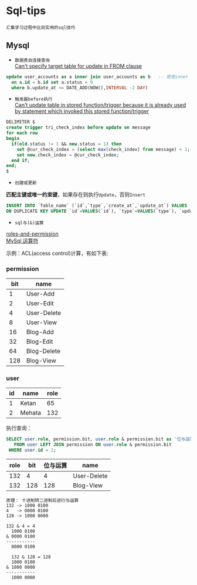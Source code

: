 # Sql-tips

`汇集学习过程中比较实用的sql技巧`  

## Mysql

- `数据表自连接查询`  
[Can't specify target table for update in FROM clause](http://stackoverflow.com/questions/45494/mysql-error-1093-cant-specify-target-table-for-update-in-from-clause)

```sql
update user_accounts as a inner join user_accounts as b   -- 使用inner join 链接查询
  on a.id = b.id set a.status = 0  
  where b.update_at <= DATE_ADD(NOW(),INTERVAL -2 DAY) 
```

- `触发器before执行`   
[Can't update table in stored function/trigger because it is already used by statement which invoked this stored function/trigger](http://stackoverflow.com/questions/15300673/mysql-error-cant-update-table-in-stored-function-trigger-because-it-is-already)

```sql
DELIMITER $
create trigger tri_check_index before update on message                   -- 在更新之前(before)触发
for each row
begin 
  if(old.status != 1 && new.status = 1) then
    set @cur_check_index = (select max(check_index) from message) + 1;
    set new.check_index = @cur_check_index;                               -- 设置新(new)数据的值
  end if;
end;
$
```

- `创建或更新`

**匹配主键或唯一约束键**，如果存在则执行`Update`，否则`Insert`

```sql
INSERT INTO `Table_name` (`id`,`type`,`create_at`,`update_at`) VALUES (3,2,'2017-05-18 11:06:17','2017-05-18 11:06:17') 
ON DUPLICATE KEY UPDATE `id`=VALUES(`id`), `type`=VALUES(`type`), `update_at`=VALUES(`update_at`);
```

- `sql与(&)运算`

[roles-and-permission](https://stackoverflow.com/questions/333620/best-practice-for-designing-user-roles-and-permission-system)  
[MySql 运算符](http://www.cnblogs.com/emanlee/p/4592337.html)  

示例：ACL(access control)计算，有如下表:

### permission

| bit | name |
| --- | ---- |
| 1 | User-Add |
| 2 | User-Edit |
| 4 | User-Delete |
| 8 | User-View |
| 16  | Blog-Add |
| 32  | Blog-Edit |
| 64  | Blog-Delete |
| 128 | Blog-View |


### user

| id | name | role |
| -- | ---- | ---- |
| 1 | Ketan | 65 |
| 2 | Mehata | 132 |

执行查询：

```sql
SELECT user.role, permission.bit, user.role & permission.bit as '位与运算', permission.name  
   FROM user LEFT JOIN permission ON user.role & permission.bit
 WHERE user.id = 2;
```

| role | bit | 位与运算 | name |
| -- | ---- | ---- | ---- |
| 132 | 4 | 4 | User-Delete |
| 132 | 128 | 128 | Blog-View |

```
原理： 十进制转二进制后进行与运算  
132 -> 1000 0100  
4   -> 0000 0100  
128 -> 1000 0000  

132 & 4 = 4
  1000 0100
& 0000 0100
-----------
  0000 0100

  132 & 128 = 128
  1000 0100
& 1000 0000
-----------
  1000 0000
```
